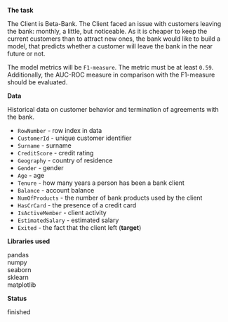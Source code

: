 **The task**

The Client is Beta-Bank. The Client faced an issue with customers leaving the bank: monthly, a little, but noticeable. As it is cheaper to keep the current customers than to attract new ones, the bank would like to build a model, that predicts whether a customer will leave the bank in the near future or not. 

The model metrics will be `F1-measure`. The metric must be at least `0.59`. Additionally, the AUC-ROC measure in comparison with the F1-measure should be evaluated.

**Data**

Historical data on customer behavior and termination of agreements with the bank.

 - `RowNumber` - row index in data
 - `CustomerId` - unique customer identifier
 - `Surname` - surname
 - `CreditScore` - credit rating
 - `Geography` - country of residence
 - `Gender` - gender
 - `Age` - age
 - `Tenure` - how many years a person has been a bank client
 - `Balance` - account balance
 - `NumOfProducts` - the number of bank products used by the client
 - `HasCrCard` - the presence of a credit card
 - `IsActiveMember` - client activity
 - `EstimatedSalary` - estimated salary
 - `Exited` - the fact that the client left (**target**)
 
**Libraries used**

pandas <br/>
numpy <br/>
seaborn <br/>
sklearn <br/>
matplotlib

**Status**

finished
